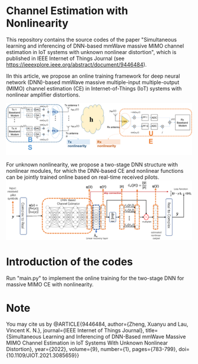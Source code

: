 # Channel Estimation with Nonlinearity
 This repository contains the source codes of the paper "Simultaneous learning and inferencing of DNN-based mmWave massive MIMO channel estimation in IoT systems with unknown nonlinear distortion", which is published in IEEE Internet of Things Journal (see https://ieeexplore.ieee.org/abstract/document/9446484).
 
IIn this article, we propose an online training framework for deep neural network (DNN)-based mmWave massive multiple-input multiple-output (MIMO) channel estimation (CE) in Internet-of-Things (IoT) systems with nonlinear amplifier distortions.

![fishy](images/nonlinearity.png)

For unknown nonlinearity, we propose a two-stage DNN structure with nonlinear modules, for which the DNN-based CE and nonlinear functions can be jointly trained online based on real-time received pilots.
![fishy](images/Two_stage_DNN.png)

# Introduction of the codes
Run "main.py" to implement the online training for the two-stage DNN for massive MIMO CE with nonlinearity.

# Note
You may cite us by
@ARTICLE{9446484,
  author={Zheng, Xuanyu and Lau, Vincent K. N.},
  journal={IEEE Internet of Things Journal}, 
  title={Simultaneous Learning and Inferencing of DNN-Based mmWave Massive MIMO Channel Estimation in IoT Systems With Unknown Nonlinear Distortion}, 
  year={2022},
  volume={9},
  number={1},
  pages={783-799},
  doi={10.1109/JIOT.2021.3085659}}
